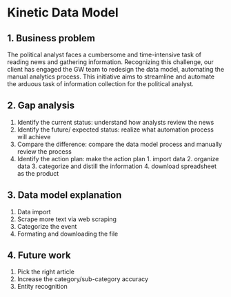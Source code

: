 # Kinetic Data Model

## 1. Business problem
The political analyst faces a cumbersome and time-intensive task of reading news and gathering information. Recognizing this challenge, our client has engaged the GW team to redesign the data model, automating the manual analytics process. This initiative aims to streamline and automate the arduous task of information collection for the political analyst.

## 2. Gap analysis
1. Identify the current status: understand how analysts review the news
2. Identify the future/ expected status: realize what automation process will achieve
3. Compare the difference: compare the data model process and manually review the process
4. Identify the action plan: make the action plan 1. import data 2. organize data 3. categorize and distill the information 4. download spreadsheet as the product

## 3. Data model explanation
1. Data import
2. Scrape more text via web scraping
3. Categorize the event
4. Formating and downloading the file

## 4. Future work
1. Pick the right article
2. Increase the category/sub-category accuracy
3. Entity recognition 

